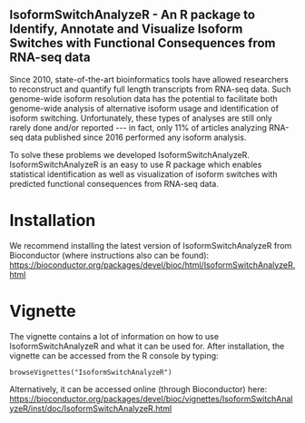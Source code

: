 ## IsoformSwitchAnalyzeR - An R package to Identify, Annotate and Visualize Isoform Switches with Functional Consequences from RNA-seq data


Since 2010, state-of-the-art bioinformatics tools have allowed researchers to reconstruct and quantify full length transcripts from RNA-seq data. Such genome-wide isoform resolution data has the potential to facilitate both genome-wide analysis of alternative isoform usage and identification of isoform switching. Unfortunately, these types of analyses are still only rarely done and/or reported --- in fact, only 11% of articles analyzing RNA-seq data published since 2016 performed any isoform analysis. 

To solve these problems we developed IsoformSwitchAnalyzeR. IsoformSwitchAnalyzeR is an easy to use R package which enables statistical identification as well as visualization of isoform switches with predicted functional consequences from RNA-seq data.

# Installation 

We recommend installing the latest version of IsoformSwitchAnalyzeR from Bioconductor (where instructions also can be found):
https://bioconductor.org/packages/devel/bioc/html/IsoformSwitchAnalyzeR.html 


# Vignette
The vignette contains a lot of information on how to use IsoformSwitchAnalyzeR and what it can be used for. After installation, the vignette can be accessed from the R console by typing:

```
browseVignettes("IsoformSwitchAnalyzeR")
```

Alternatively, it can be accessed online (through Bioconductor) here:
https://bioconductor.org/packages/devel/bioc/vignettes/IsoformSwitchAnalyzeR/inst/doc/IsoformSwitchAnalyzeR.html 
